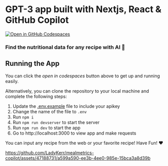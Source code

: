 # GPT-3 app built with Nextjs, React & GitHub Copilot

[![Open in GitHub Codespaces](https://github.com/codespaces/badge.svg)](https://codespaces.new/LadyKerr/mealmetrics-copilot?quickstart=1)

### Find the nutritional data for any recipe with AI 🤖

## Running the App

You can click the _open in codespaces_ button above to get up and running easily.

Alternatively, you can clone the repository to your local machine and complete the following steps:

1. Update the [.env.example](/.env.example) file to include your apikey
2. Change the name of the file to `.env`
3. Run `npm i`
4. Run `npm run devserver` to start the server
5. Run `npm run dev` to start the app
6. Go to http://localhost:3000 to view app and make requests

You can input any recipe from the web or your favorite recipe! Have Fun! ♥️

https://github.com/LadyKerr/mealmetrics-copilot/assets/47188731/a599a590-ee3b-4ee0-985e-15bca3a8d39b
